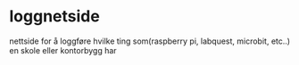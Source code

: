# loggnetside
 nettside for å loggføre hvilke ting som(raspberry pi, labquest, microbit, etc..) en skole eller kontorbygg har
